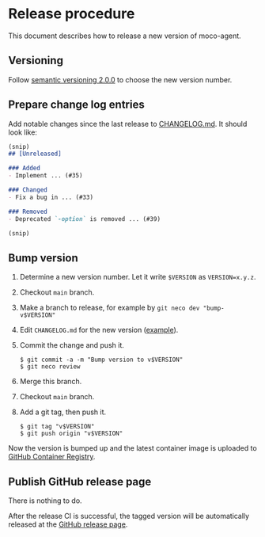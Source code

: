 Release procedure
=================

This document describes how to release a new version of moco-agent.

Versioning
----------

Follow [semantic versioning 2.0.0][semver] to choose the new version number.

Prepare change log entries
--------------------------

Add notable changes since the last release to [CHANGELOG.md](CHANGELOG.md).
It should look like:

```markdown
(snip)
## [Unreleased]

### Added
- Implement ... (#35)

### Changed
- Fix a bug in ... (#33)

### Removed
- Deprecated `-option` is removed ... (#39)

(snip)
```

Bump version
------------

1. Determine a new version number.  Let it write `$VERSION` as `VERSION=x.y.z`.
1. Checkout `main` branch.
1. Make a branch to release, for example by `git neco dev "bump-v$VERSION"`
1. Edit `CHANGELOG.md` for the new version ([example][]).
1. Commit the change and push it.

    ```console
    $ git commit -a -m "Bump version to v$VERSION"
    $ git neco review
    ```

1. Merge this branch.
1. Checkout `main` branch.
1. Add a git tag, then push it.

    ```console
    $ git tag "v$VERSION"
    $ git push origin "v$VERSION"
    ```

Now the version is bumped up and the latest container image is uploaded to [GitHub Container Registry](https://github.com/orgs/cybozu-go/packages/container/package/moco-agent).

Publish GitHub release page
---------------------------

There is nothing to do.

After the release CI is successful, the tagged version will be automatically released at the [GitHub release page](https://github.com/cybozu-go/moco-agent/releases).


[semver]: https://semver.org/spec/v2.0.0.html
[example]: https://github.com/cybozu-go/etcdpasswd/commit/77d95384ac6c97e7f48281eaf23cb94f68867f79
